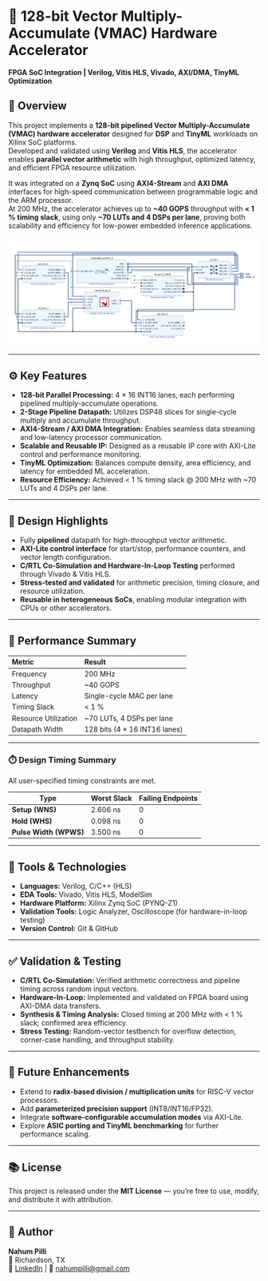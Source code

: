 # 🚀 128-bit Vector Multiply-Accumulate (VMAC) Hardware Accelerator  
**FPGA SoC Integration | Verilog, Vitis HLS, Vivado, AXI/DMA, TinyML Optimization**

## 🧩 Overview  
This project implements a **128-bit pipelined Vector Multiply-Accumulate (VMAC) hardware accelerator** designed for **DSP** and **TinyML** workloads on Xilinx SoC platforms.  
Developed and validated using **Verilog** and **Vitis HLS**, the accelerator enables **parallel vector arithmetic** with high throughput, optimized latency, and efficient FPGA resource utilization.

It was integrated on a **Zynq SoC** using **AXI4-Stream** and **AXI DMA** interfaces for high-speed communication between programmable logic and the ARM processor.  
At 200 MHz, the accelerator achieves up to **~40 GOPS** throughput with **< 1 % timing slack**, using only **~70 LUTs and 4 DSPs per lane**, proving both scalability and efficiency for low-power embedded inference applications.

![Block Diagram](docs/block_diagram.png)

---

## ⚙️ Key Features
- **128-bit Parallel Processing:** 4 × 16 INT16 lanes, each performing pipelined multiply-accumulate operations.  
- **2-Stage Pipeline Datapath:** Utilizes DSP48 slices for single-cycle multiply and accumulate throughput.  
- **AXI4-Stream / AXI DMA Integration:** Enables seamless data streaming and low-latency processor communication.  
- **Scalable and Reusable IP:** Designed as a reusable IP core with AXI-Lite control and performance monitoring.  
- **TinyML Optimization:** Balances compute density, area efficiency, and latency for embedded ML acceleration.  
- **Resource Efficiency:** Achieved < 1 % timing slack @ 200 MHz with ~70 LUTs and 4 DSPs per lane.  

---

## 🧠 Design Highlights
- Fully **pipelined** datapath for high-throughput vector arithmetic.  
- **AXI-Lite control interface** for start/stop, performance counters, and vector length configuration.  
- **C/RTL Co-Simulation and Hardware-In-Loop Testing** performed through Vivado & Vitis HLS.  
- **Stress-tested and validated** for arithmetic precision, timing closure, and resource utilization.  
- **Reusable in heterogeneous SoCs**, enabling modular integration with CPUs or other accelerators.  

---

## 🧮 Performance Summary
| Metric | Result |
|:--|:--|
| Frequency | 200 MHz |
| Throughput | ~40 GOPS |
| Latency | Single-cycle MAC per lane |
| Timing Slack | < 1 % |
| Resource Utilization | ~70 LUTs, 4 DSPs per lane |
| Datapath Width | 128 bits (4 × 16 INT16 lanes) |

---

### ⏱️ Design Timing Summary

All user-specified timing constraints are met.

| Type | Worst Slack | Failing Endpoints |
|------|--------------|-------------------|
| **Setup (WNS)** | 2.606 ns | 0 |
| **Hold (WHS)** | 0.098 ns | 0 |
| **Pulse Width (WPWS)** | 3.500 ns | 0 |

---

## 🧰 Tools & Technologies
- **Languages:** Verilog, C/C++ (HLS)  
- **EDA Tools:** Vivado, Vitis HLS, ModelSim  
- **Hardware Platform:** Xilinx Zynq SoC (PYNQ-Z1)  
- **Validation Tools:** Logic Analyzer, Oscilloscope (for hardware-in-loop testing)  
- **Version Control:** Git & GitHub  

---

## ✅ Validation & Testing
- **C/RTL Co-Simulation:** Verified arithmetic correctness and pipeline timing across random input vectors.  
- **Hardware-In-Loop:** Implemented and validated on FPGA board using AXI-DMA data transfers.  
- **Synthesis & Timing Analysis:** Closed timing at 200 MHz with < 1 % slack; confirmed area efficiency.  
- **Stress Testing:** Random-vector testbench for overflow detection, corner-case handling, and throughput stability.  

---

## 🧩 Future Enhancements
- Extend to **radix-based division / multiplication units** for RISC-V vector processors.  
- Add **parameterized precision support** (INT8/INT16/FP32).  
- Integrate **software-configurable accumulation modes** via AXI-Lite.  
- Explore **ASIC porting and TinyML benchmarking** for further performance scaling.  

---

## 📚 License
This project is released under the **MIT License** — you’re free to use, modify, and distribute it with attribution.

---

## 👤 Author
**Nahum Pilli**  
📍 Richardson, TX  
🔗 [LinkedIn](https://linkedin.com/in/nahum-pilli-9b7495230) | 📧 nahumpilli@gmail.com  

